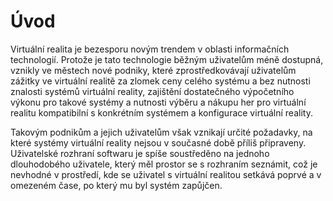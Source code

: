 # Úvod

Virtuální realita je bezesporu novým trendem v oblasti informačních technologií. Protože je tato technologie běžným uživatelům méně dostupná, vznikly ve městech nové podniky, které zprostředkovávají uživatelům zážitky ve virtuální realitě za zlomek ceny celého systému a bez nutnosti znalosti systémů virtuální reality, zajištění dostatečného výpočetního výkonu pro takové systémy a nutnosti výběru a nákupu her pro virtuální realitu kompatibilní s konkrétním systémem a konfigurace virtuální reality.

Takovým podnikům a jejich uživatelům však vznikají určité požadavky, na které systémy virtuální reality nejsou v současné době příliš připraveny. Uživatelské rozhraní softwaru je spíše soustředěno na jednoho dlouhodobého uživatele, který měl prostor se s rozhraním seznámit, což je nevhodné v prostředí, kde se uživatel s virtuální realitou setkává poprvé a v omezeném čase, po který mu byl systém zapůjčen.